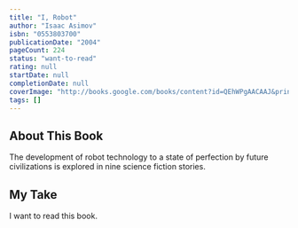 ```yaml
---
title: "I, Robot"
author: "Isaac Asimov"
isbn: "0553803700"
publicationDate: "2004"
pageCount: 224
status: "want-to-read"
rating: null
startDate: null
completionDate: null
coverImage: "http://books.google.com/books/content?id=QEhWPgAACAAJ&printsec=frontcover&img=1&zoom=1&source=gbs_api"
tags: []
---
```


## About This Book

The development of robot technology to a state of perfection by future civilizations is explored in nine science fiction stories.

## My Take

I want to read this book.
